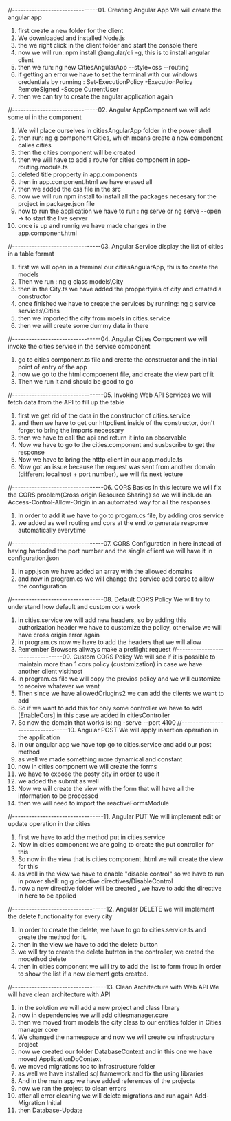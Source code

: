 //-------------------------------01. Creating Angular App
We will create the angular app
1. first create a new folder for the client
2. We downloaded and installed Node.js
3. the we right click in the client folder and start the console there
4. now we will run: npm install @angular/cli -g, this is to install angular client
5. then we run:  ng new CitiesAngularApp --style=css --routing
8. if getting an error we have to set the terminal with our windows credentials by running : Set-ExecutionPolicy -ExecutionPolicy RemoteSigned -Scope CurrentUser
9. then we can try to create the angular application again

//-------------------------------02. Angular AppComponent
we will add some ui in the component
1. We will place ourselves in citiesAngularApp folder in the power shell 
2. then run: ng g component Cities, which means create a new component calles cities
3. then the cities component will be created
4. then we will have to add a route for cities component in app-routing.module.ts
5. deleted title propperty in app.components
6. then in app.component.html we have erased all
7. then we added the css file in the src
8. now we will run npm install to install all the packages necesary for the project in package.json file
9. now to run the application we have to run : ng serve or ng serve --open -> to start the live server
10. once is up and runnig we have made changes in the app.component.html

//--------------------------------03. Angular Service
display the list of cities in a table format
1. first we will open in a terminal our citiesAngularApp, thi is to create the models
2. Then we run : ng g class models\City
3. then in the City.ts we have added the proppertyies of city and created a constructor
4. once finished we have to create the services by running:  ng g service services\Cities
5. then we imported the city from moels in cities.service
6. then we will create some dummy data in there

//--------------------------------04. Angular Cities Component
we will invoke the cities service in the service component
1. go to cities component.ts file and create the constructor and the initial point of entry of the app
2. now we go to the html compoenent file, and create the view part of it
3. Then we run it and should be good to go

//---------------------------------05. Invoking Web API Services
we will fetch data from the API to fill up the table
1. first we get rid of the data in the constructor of cities.service
2. and then we have to get our httpclient inside of the constructor, don't forget to bring the imports necessary
3. then we have to call the api and return it into an observable
4. Now we have to go to the cities.component and susbscribe to get the response 
5. Now we have to bring the htttp client in our app.module.ts
6. Now got an issue because the request was sent from another domain (different localhost + port number), we will fix next lecture

//---------------------------------06. CORS Basics
In this lecture we will fix the CORS problem(Cross origin Resource Sharing) so we will include an Access-Control-Allow-Origin in an automated way for all the responses
1. In order to add it we have to go to progam.cs file, by adding cros service
2. we added as well routing and cors at the end to generate response automatically everytime

//---------------------------------07. CORS Configuration
in here instead of having hardoded the port number and the single cflient we will have it in configuration.json
1. in app.json we have added an array with the allowed domains
2.  and now in program.cs we will change the service add corse to allow the configuration

//---------------------------------08. Default CORS Policy
We will try to understand how default and custom cors work
1. in cities.service we will add new headers, so by adding this authorization header we have to customize the policy, otherwise we will have cross origin error again
2. in program.cs now we have to add the headers that we will allow
3. Remember Browsers allways make a preflight request
//---------------------------------09. Custom CORS Policy
We will see if it is possible to maintain more than 1 cors policy (customization) in case we have another client visithost
1. In program.cs file we will copy the previos policy and we will customize to receive whatever we want
2. Then since we have allowedOriugins2 we can add the clients we want to add
3. So if we want to add this for only some controller we have to add [EnableCors] in this case we added in citiesController
4. So now the domain that works is: ng -serve --port 4100
//---------------------------------10. Angular POST
We will apply insertion operation in the application
1. in our angular app we have top go to cities.service and add our post method
2. as well we made something more dynamical and constant
3. now in cities component we will create the forms 
4. we have to expose the posty city in order to use it
5. we added the submit as well
6. Now we will create the view with the form that will have all the information to be processed
7. then we will need to import the reactiveFormsModule

//---------------------------------11. Angular PUT
We will implement edit or update operation in the cities
1. first we have to add the method put in cities.service
2. Now in cities component we are going to create the put controller for this
3. So now in the view that is cities component .html we will create the view for this
4. as well in the view we have to enable "disable control" so we have to run in power shell: ng g directive directives/DisableControl
5. now a new directive folder will be created , we have to add the directive in here to be applied

//----------------------------------12. Angular DELETE
we will implement the delete functionality for every city
1. In order to create the delete, we have to go to cities.service.ts and create the method for it.
2. then in the view we have to add the delete button
3. we will try to create the delete butrton in the controller, we creted the modethod delete
4. then in cities component we will try to add the list to form froup in order to show the list if a new element gets created.

//----------------------------------13. Clean Architecture with Web API
We will have clean architecture with API
1. in the solution we will add a new project and class library
2. now in dependencies we will add citiesmanager.core
3. then we moved from models the city class to our entities folder in Cities manager core
4. We changed the namespace and now we will create ou infrastructure project
5. now we created our folder DatabaseContext and in this one we have moved ApplicationDbContext
6. we moved migrations too to infrastructure folder
7. as well we have installed sql framework and fix the using libraries
8. And in the main app we have added references of the projects
9. now we ran the project to clean errors
10. after all error cleaning we will delete migrations and run again Add-Migration Initial
11. then Database-Update
